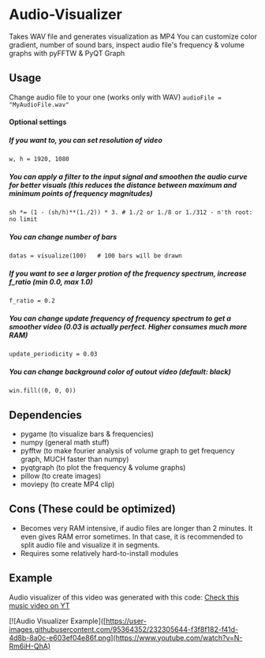 # Audio-Visualizer
Takes WAV file and generates visualization as MP4
You can customize color gradient, number of sound bars, inspect audio file's frequency & volume graphs with pyFFTW & PyQT Graph

## Usage
Change audio file to your one (works only with WAV)
`audioFile = "MyAudioFile.wav"`

#### Optional settings
##### If you want to, you can set resolution of video
`w, h = 1920, 1080`
##### You can apply a filter to the input signal and smoothen the audio curve for better visuals (this reduces the distance between maximum and minimum points of frequency magnitudes)
`sh *= (1 - (sh/h)**(1./2)) * 3. # 1./2 or 1./8 or 1./312 - n'th root: no limit`
##### You can change number of bars
`datas = visualize(100)   # 100 bars will be drawn`
##### If you want to see a larger protion of the frequency spectrum, increase f_ratio (min 0.0, max 1.0)
`f_ratio = 0.2`
##### You can change update frequency of frequency spectrum to get a smoother video (0.03 is actually perfect. Higher consumes much more RAM)
`update_periodicity = 0.03`
##### You can change background color of outout video (default: black)
`win.fill((0, 0, 0))`


## Dependencies
* pygame (to visualize bars & frequencies)
* numpy (general math stuff)
* pyfftw (to make fourier analysis of volume graph to get frequency graph, MUCH faster than numpy)
* pyqtgraph (to plot the frequency & volume graphs)
* pillow (to create images)
* moviepy (to create MP4 clip)


## Cons (These could be optimized)
* Becomes very RAM intensive, if audio files are longer than 2 minutes. It even gives RAM error sometimes. In that case, it is recommended to split audio file and visualize it in segments.
* Requires some relatively hard-to-install modules

## Example
Audio visualizer of this video was generated with this code: [Check this music video on YT](https://youtu.be/N-Rm6iH-QhA)

[![Audio Visualizer Example]([https://user-images.githubusercontent.com/95364352/232305644-f3f8f182-f41d-4d8b-8a0c-e603ef04e86f.png](https://www.youtube.com/watch?v=N-Rm6iH-QhA)

